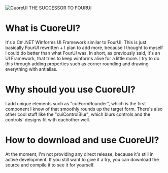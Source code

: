 ![CuoreUI](https://github.com/1Kxhu/CuoreUI/assets/115172127/352d85cd-e0c7-4202-bc28-6c2b08205726)
THE SUCCESSOR TO FOURUI

# What is CuoreUI?
It's a C# .NET Winforms UI Framework similar to FourUI.
This is just basically FourUI rewritten + I plan to add more, because I thought to myself I could do better than what FourUI was.
In short, as previously said, it's an UI Framework, that tries to keep winforms alive for a little more.
I try to do this through adding properties such as corner rounding and drawing everything with antialias.

# Why should you use CuoreUI?
I add unique elements such as "cuiFormRounder", which is the first component I know of that smoothly rounds up the target form.
There's also other cool stuff like the "cuiControlBlur", which blurs controls and the controls' designs fit with eachother well.

# How to download and use CuoreUI?
At the moment, I'm not providing any direct release, because it's still in active development.
If you still want to give it a try, you can download the source and compile it to see it for yourself.
